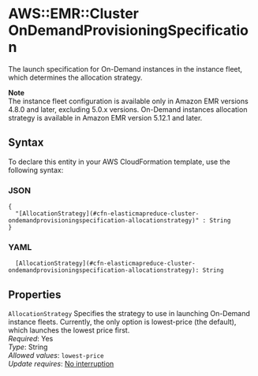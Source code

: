# AWS::EMR::Cluster OnDemandProvisioningSpecification<a name="aws-properties-elasticmapreduce-cluster-ondemandprovisioningspecification"></a>

 The launch specification for On\-Demand instances in the instance fleet, which determines the allocation strategy\. 

**Note**  
The instance fleet configuration is available only in Amazon EMR versions 4\.8\.0 and later, excluding 5\.0\.x versions\. On\-Demand instances allocation strategy is available in Amazon EMR version 5\.12\.1 and later\.

## Syntax<a name="aws-properties-elasticmapreduce-cluster-ondemandprovisioningspecification-syntax"></a>

To declare this entity in your AWS CloudFormation template, use the following syntax:

### JSON<a name="aws-properties-elasticmapreduce-cluster-ondemandprovisioningspecification-syntax.json"></a>

```
{
  "[AllocationStrategy](#cfn-elasticmapreduce-cluster-ondemandprovisioningspecification-allocationstrategy)" : String
}
```

### YAML<a name="aws-properties-elasticmapreduce-cluster-ondemandprovisioningspecification-syntax.yaml"></a>

```
  [AllocationStrategy](#cfn-elasticmapreduce-cluster-ondemandprovisioningspecification-allocationstrategy): String
```

## Properties<a name="aws-properties-elasticmapreduce-cluster-ondemandprovisioningspecification-properties"></a>

`AllocationStrategy`  <a name="cfn-elasticmapreduce-cluster-ondemandprovisioningspecification-allocationstrategy"></a>
 Specifies the strategy to use in launching On\-Demand instance fleets\. Currently, the only option is lowest\-price \(the default\), which launches the lowest price first\.   
*Required*: Yes  
*Type*: String  
*Allowed values*: `lowest-price`  
*Update requires*: [No interruption](https://docs.aws.amazon.com/AWSCloudFormation/latest/UserGuide/using-cfn-updating-stacks-update-behaviors.html#update-no-interrupt)